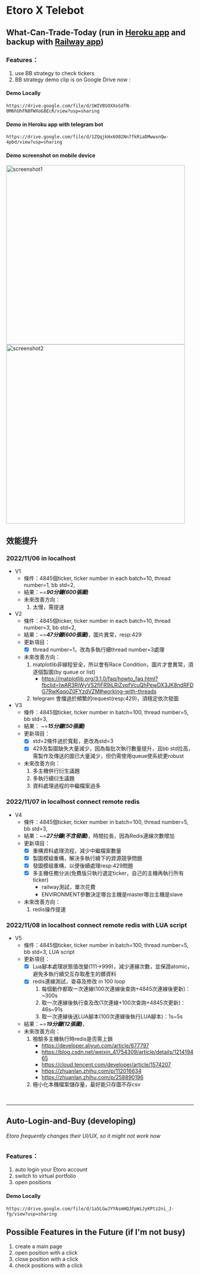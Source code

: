 # Etoro X Telebot 
## What-Can-Trade-Today (run in [Heroku app](https://etorotelebot.herokuapp.com/) and backup with [Railway app](https://etorotelebot-production.up.railway.app/))
### Features：
1. use BB strategy to check tickers
2. BB strategy demo clip is on Google Drive now :
#### Demo Locally
    https://drive.google.com/file/d/1WIVBSOXXoSdfN-0M6hUhFN8FWXoG8EcR/view?usp=sharing
#### Demo in Heroku app with telegram bot
    https://drive.google.com/file/d/1ZQqjkHx6O02Nn7fkRiaDMwwxnQw-4pbd/view?usp=sharing
#### Demo screenshot on mobile device
<img src="https://github.com/winterdrive/EtoroTelebot/blob/master/screenshot1.jpg" width="480" alt="screenshot1">
<img src="https://github.com/winterdrive/EtoroTelebot/blob/master/screenshot2.jpg" width="480" alt="screenshot2">


## 效能提升
### 2022/11/06 in localhost
- V1 
  - 條件：4845個ticker, ticker number in each batch=10, thread number=1, bb std=2, 
  - 結果：~=***90分鐘(600張圖)***
  - 未來改善方向：
    1. 太慢，需提速
- V2 
  - 條件：4845個ticker, ticker number in each batch=10, thread number=3, bb std=2,
  - 結果：~=***47分鐘(600張圖)***，圖片異常，resp:429
  - 更新項目：
    - [x] thread number=1，改為多執行續thread number=3處理
  - 未來改善方向：
    1. matplotlib非線程安全，所以會有Race Condition，圖片才會異常，須逐個製圖(by queue or list)
        - https://matplotlib.org/3.1.0/faq/howto_faq.html?fbclid=IwAR3RjWyVS2fjFR9iLRiZvpfVcuQhPewDX3JK8ndRFDG7RwKqqoZ0FYzdVZM#working-with-threads
    2. telegram 會擋過於頻繁的request(resp:429)，須穩定依次發圖
- V3
  - 條件：4845個ticker, ticker number in batch=100, thread number=5, bb std=3,
  - 結果： ~=***15分鐘(50張圖)***
  - 更新項目：
    - [x] std=2條件過於寬鬆，更改為std=3
    - [x] 429及製圖缺失大量減少，因為每批次執行數量提升，且bb std拉高，需製作及傳送的圖已大量減少，但仍需使用queue使系統更robust
  - 未來改善方向：
    1. 多主機併行衍生議題
    2. 多執行續衍生議題
    3. 資料處理過程的中繼檔案過多

### 2022/11/07 in localhost connect remote redis
- V4 
  - 條件：4845個ticker, ticker number in batch=100, thread number=5, bb std=3,
  - 結果：~=***27分鐘(不含發圖)***，時間拉長，因為Redis連線次數增加
  - 更新項目：
    - [x] 重構資料處理流程，減少中繼檔案數量
    - [x] 製圖模組重構，解決多執行續下的資源競爭問題
    - [x] 發圖模組重構，以便後續處理resp:429問題
    - [x] 多主機任務分派(免費版只執行選定ticker，自己的主機再執行所有ticker)
        - railway測試，單次花費
        - ENVIRONMENT參數決定哪台主機是master哪台主機是slave
  - 未來改善方向： 
    1. redis操作提速

### 2022/11/08 in localhost connect remote redis with LUA script
- V5
  - 條件：4845個ticker, ticker number in batch=100, thread number=5, bb std=3, LUA script     
  - 更新項目：
    - [x] Lua腳本處理狀態值改變(111->999)，減少連線次數，並保證atomic，避免多執行續交互存取產生的髒資料
    - [x] redis連線測試，查尋及修改 in 100 loop
      1. 每個動作都取一次連線(100次連線後查詢+4845次連線後更新)：~300s
      2. 取一次連線後執行查及改(1次連線+100次查詢+4845次更新)：46s~91s
      3. 取一次連線後送LUA腳本(100次連線後執行LUA腳本)：1s~5s
  - 結果：~=***19分鐘(12張圖)***，
  - 未來改善方向：
    1. 檢驗多主機執行時redis是否需上鎖
        - https://developer.aliyun.com/article/677797
        - https://blog.csdn.net/weixin_41754309/article/details/121419465
        - https://cloud.tencent.com/developer/article/1574207
        - https://zhuanlan.zhihu.com/p/112016634
        - https://zhuanlan.zhihu.com/p/258890196
    2. 極小化本機檔案儲存量，最好能只存圖不存csv


<br>
<hr>

## Auto-Login-and-Buy (developing)
###### Etoro frequently changes their UI/UX, so it might not work now
### Features：
1. auto login your Etoro account
2. switch to virtual portfolio
3. open positions
#### Demo Locally
    https://drive.google.com/file/d/1a5LGwJYYAsmHQJFpWiJyKPtz2ni_J-fg/view?usp=sharing

## Possible Features in the Future (if I'm not busy)
1. create a main page
2. open position with a click 
3. close position with a click 
4. check positions with a click
